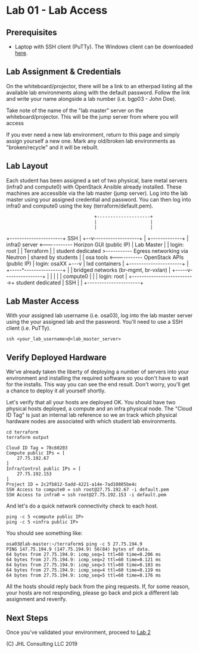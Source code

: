 # Lab 01 - Lab Access

## Prerequisites

* Laptop with SSH client (PuTTy). The Windows client can be downloaded [here](https://www.chiark.greenend.org.uk/~sgtatham/putty/latest.html).

## Lab Assignment & Credentials

On the whiteboard/projector, there will be a link to an etherpad listing all the available lab environments along with the default password. Follow the link and write your name alongside a lab number (i.e. bgp03 - John Doe).

Take note of the name of the "lab master" server on the whiteboard/projector. This will be the jump server from where you will access 

If you ever need a new lab environment, return to this page and simply assign yourself a new one. Mark any old/broken lab environments as "broken/recycle" and it will be rebuilt.

## Lab Layout

Each student has been assigned a set of two physical, bare metal servers (infra0 and compute0) with OpenStack Ansible already installed. These machines are accessible via the lab master (jump server). Log into the lab master using your assigned credential and password. You can then log into infra0 and compute0 using the key (terraform/default.pem).

                                     +--------------------+
                                     |                    |
                                     |                    |
+----------------------+   SSH       |                 +--v-------------------+
|                      +-------------+                 | infra0 server        <----------- Horizon GUI (public IP)
| Lab Master           |                               | login: root          |
| Terraform            |                               | student dedicated    >----------- Egress networking via Neutron
| shared by students   |                               | osa tools            <----------- OpenStack APIs (public IP)
| login: osaXX         +---v                           | lxd containers       |
+----------------------+   |                           +-----^----------------+
                           |                                 | bridged networks (br-mgmt, br-vxlan)
                           |                           +-----v----------------+
                           |                           |                      |
                           |                           | compute0             |
                           |                           | login: root          |
                           +-------------------------->+ student dedicated    |
                                    SSH                |                      |
                                                       +----------------------+
                                                       
                                                       
## Lab Master Access

With your assigned lab username (i.e. osa03), log into the lab master server using the your assigned lab and the password. You'll need to use a SSH client (i.e. PuTTy). 

```
ssh <your_lab_username>@<lab_master_server>
```

## Verify Deployed Hardware

We've already taken the liberty of deploying a number of servers into your environment and installing the required software so you don't have to wait for the installs.
This way you can see the end result. Don't worry, you'll get a chance to deploy it all yourself shortly.

Let's verify that all your hosts are deployed OK. You should have two physical hosts deployed, a compute and an infra physical node. The "Cloud ID Tag" is just an internal lab reference so we an track which physical hardware nodes are associated with which student lab environments.

```
cd terraform
terraform output
```

```
Cloud ID Tag = 78c60203
Compute public IPs = [
    27.75.192.67
]
Infra/Control public IPs = [
    27.75.192.153
]
Project ID = 2c2fb812-5add-4221-a14e-7ad10805be4c
SSH Access to compute0 = ssh root@27.75.192.67 -i default.pem
SSH Access to infra0 = ssh root@27.75.192.153 -i default.pem

```

And let's do a quick network connectivity check to each host.

```
ping -c 5 <compute public IP>
ping -c 5 <infra public IP>
```

You should see something like:
```
osa03@lab-master:~/terraform$ ping -c 5 27.75.194.9
PING 147.75.194.9 (147.75.194.9) 56(84) bytes of data.
64 bytes from 27.75.194.9: icmp_seq=1 ttl=60 time=0.206 ms
64 bytes from 27.75.194.9: icmp_seq=2 ttl=60 time=0.121 ms
64 bytes from 27.75.194.9: icmp_seq=3 ttl=60 time=0.183 ms
64 bytes from 27.75.194.9: icmp_seq=4 ttl=60 time=0.119 ms
64 bytes from 27.75.194.9: icmp_seq=5 ttl=60 time=0.176 ms
```

All the hosts should reply back from the ping requests. If, for some reason, your hosts are not responding, please go back and pick a different lab assignment and reverify.

## Next Steps

Once you've validated your environment, proceed to [Lab 2](Lab02.md)

(C) JHL Consulting LLC 2019
